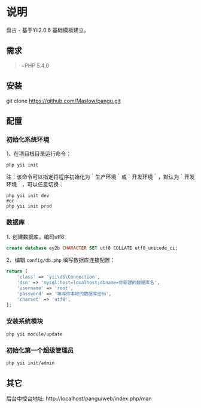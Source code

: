 说明
===

盘古 - 基于Yii2.0.6 基础模板建立。


需求
---

>=PHP 5.4.0


安装
---


git clone https://github.com/Maslow/pangu.git


配置
---

### 初始化系统环境

1、在项目根目录运行命令：
  
```command
php yii init
```
注：该命令可以指定将程序初始化为｀生产环境｀或｀开发环境｀，默认为｀开发环境｀，可以任意切换：
```command
php yii init dev
#or
php yii init prod
```

### 数据库

1､ 创建数据库，编码utf8:

```sql
create database ey2b CHARACTER SET utf8 COLLATE utf8_unicode_ci; 
```

2、编辑 `config/db.php` 填写数据库连接配置：

```php
return [
    'class' => 'yii\db\Connection',
    'dsn' => 'mysql:host=localhost;dbname=你新建的数据库名',
    'username' => 'root',
    'password' => '填写你本地的数据库密码',
    'charset' => 'utf8',
];
```


### 安装系统模块

```command
php yii module/update
```

### 初始化第一个超级管理员

```command
php yii init/admin
```

其它
---

后台中控台地址:  http://localhost/pangu/web/index.php/man

  
 
